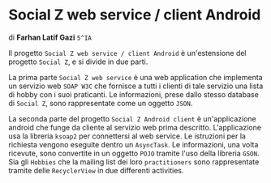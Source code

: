 # Social Z web service / client Android 
di **Farhan Latif Gazi** `5^IA`

Il progetto `Social Z web service / client Android` è un'estensione del progetto `Social Z`, e si divide in due parti.

La prima parte `Social Z web service` è una web application che implementa un servizio web `SOAP W3C` che fornisce a tutti i clienti di tale servizio una lista di hobby con i suoi praticanti. Le informazioni, prese dallo stesso database di `Social Z`,  sono rappresentate come un oggetto `JSON`.

La seconda parte del progetto `Social Z Android client` è un'applicazione android che funge da cliente al servizio web prima descritto. L'applicazione usa la libreria `ksoap2` per connettersi al web service. Le istruzioni per la richiesta vengono eseguite dentro un `AsyncTask`.
Le informazioni, una volta ricevute, sono convertite in un oggetto `POJO` tramite l'uso della libreria `GSON`.
Sia gli `Hobbies` che la mailing list dei loro `practitioners` sono rappresentate tramite delle `RecyclerView` in due differenti activities.
